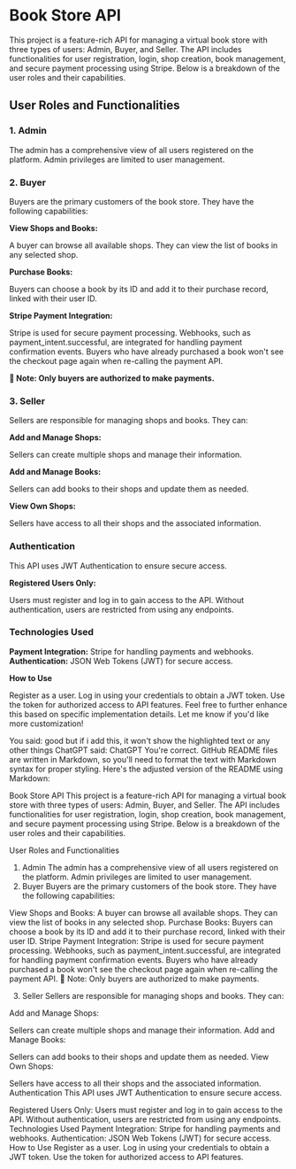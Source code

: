 # **Book Store API**
  This project is a feature-rich API for managing a virtual book store with three types of users: Admin, Buyer, and Seller. The API includes functionalities for user registration, login, shop creation, book management, and secure payment processing using Stripe. Below is a breakdown of the user roles and their capabilities.

## **User Roles and Functionalities**

### **1. Admin**

  The admin has a comprehensive view of all users registered on the platform.
  Admin privileges are limited to user management.

### **2. Buyer**

  Buyers are the primary customers of the book store. They have the following capabilities:

**View Shops and Books:**

  A buyer can browse all available shops.
  They can view the list of books in any selected shop.

**Purchase Books:**

  Buyers can choose a book by its ID and add it to their purchase record, linked with their user ID.

**Stripe Payment Integration:**

  Stripe is used for secure payment processing.
  Webhooks, such as payment_intent.successful, are integrated for handling payment confirmation events.
  Buyers who have already purchased a book won't see the checkout page again when re-calling the payment API.

**🛑 Note: Only buyers are authorized to make payments.**

### **3. Seller**

  Sellers are responsible for managing shops and books. They can:

**Add and Manage Shops:**

  Sellers can create multiple shops and manage their information.

**Add and Manage Books:**

  Sellers can add books to their shops and update them as needed.
  
**View Own Shops:**

  Sellers have access to all their shops and the associated information.

### **Authentication**
  This API uses JWT Authentication to ensure secure access.

**Registered Users Only:**

  Users must register and log in to gain access to the API.
  Without authentication, users are restricted from using any endpoints.

### **Technologies Used**
  **Payment Integration:** Stripe for handling payments and webhooks.
  **Authentication:** JSON Web Tokens (JWT) for secure access.

**How to Use**

Register as a user.
Log in using your credentials to obtain a JWT token.
Use the token for authorized access to API features.
Feel free to further enhance this based on specific implementation details. Let me know if you'd like more customization!






You said:
good but if i add this, it won't show the highlighted text or any other things
ChatGPT said:
ChatGPT
You're correct. GitHub README files are written in Markdown, so you'll need to format the text with Markdown syntax for proper styling. Here's the adjusted version of the README using Markdown:

Book Store API
This project is a feature-rich API for managing a virtual book store with three types of users: Admin, Buyer, and Seller. The API includes functionalities for user registration, login, shop creation, book management, and secure payment processing using Stripe. Below is a breakdown of the user roles and their capabilities.

User Roles and Functionalities
1. Admin
The admin has a comprehensive view of all users registered on the platform.
Admin privileges are limited to user management.
2. Buyer
Buyers are the primary customers of the book store. They have the following capabilities:

View Shops and Books:
A buyer can browse all available shops.
They can view the list of books in any selected shop.
Purchase Books:
Buyers can choose a book by its ID and add it to their purchase record, linked with their user ID.
Stripe Payment Integration:
Stripe is used for secure payment processing.
Webhooks, such as payment_intent.successful, are integrated for handling payment confirmation events.
Buyers who have already purchased a book won't see the checkout page again when re-calling the payment API.
🛑 Note: Only buyers are authorized to make payments.

3. Seller
Sellers are responsible for managing shops and books. They can:

Add and Manage Shops:

Sellers can create multiple shops and manage their information.
Add and Manage Books:

Sellers can add books to their shops and update them as needed.
View Own Shops:

Sellers have access to all their shops and the associated information.
Authentication
This API uses JWT Authentication to ensure secure access.

Registered Users Only:
Users must register and log in to gain access to the API.
Without authentication, users are restricted from using any endpoints.
Technologies Used
Payment Integration: Stripe for handling payments and webhooks.
Authentication: JSON Web Tokens (JWT) for secure access.
How to Use
Register as a user.
Log in using your credentials to obtain a JWT token.
Use the token for authorized access to API features.
